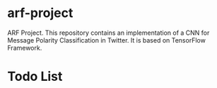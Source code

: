 # arf-project
ARF Project. This repository contains an implementation of a CNN for Message Polarity Classification in Twitter. It is based on TensorFlow Framework.
# Todo List

